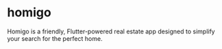 # homigo
 Homigo is a friendly, Flutter-powered real estate app designed to simplify your search for the perfect home.
